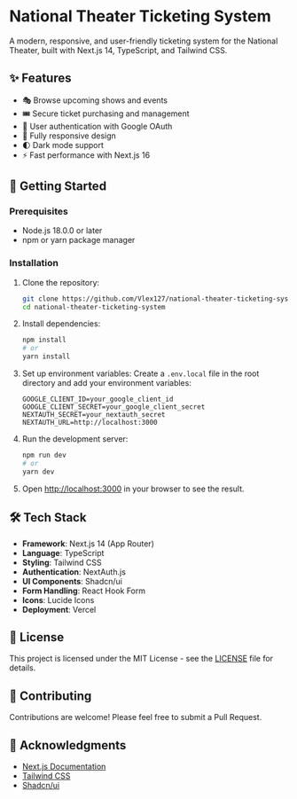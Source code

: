 # National Theater Ticketing System

A modern, responsive, and user-friendly ticketing system for the National Theater, built with Next.js 14, TypeScript, and Tailwind CSS.

## ✨ Features

- 🎭 Browse upcoming shows and events
- 🎟️ Secure ticket purchasing and management
- 🔐 User authentication with Google OAuth
- 📱 Fully responsive design
- 🌓 Dark mode support
- ⚡ Fast performance with Next.js 16

## 🚀 Getting Started

### Prerequisites

- Node.js 18.0.0 or later
- npm or yarn package manager

### Installation

1. Clone the repository:
   ```bash
   git clone https://github.com/Vlex127/national-theater-ticketing-system.git
   cd national-theater-ticketing-system
   ```

2. Install dependencies:
   ```bash
   npm install
   # or
   yarn install
   ```

3. Set up environment variables:
   Create a `.env.local` file in the root directory and add your environment variables:
   ```env
   GOOGLE_CLIENT_ID=your_google_client_id
   GOOGLE_CLIENT_SECRET=your_google_client_secret
   NEXTAUTH_SECRET=your_nextauth_secret
   NEXTAUTH_URL=http://localhost:3000
   ```

4. Run the development server:
   ```bash
   npm run dev
   # or
   yarn dev
   ```

5. Open [http://localhost:3000](http://localhost:3000) in your browser to see the result.

## 🛠️ Tech Stack

- **Framework**: Next.js 14 (App Router)
- **Language**: TypeScript
- **Styling**: Tailwind CSS
- **Authentication**: NextAuth.js
- **UI Components**: Shadcn/ui
- **Form Handling**: React Hook Form
- **Icons**: Lucide Icons
- **Deployment**: Vercel

## 📄 License

This project is licensed under the MIT License - see the [LICENSE](LICENSE) file for details.

## 👥 Contributing

Contributions are welcome! Please feel free to submit a Pull Request.

## 🙏 Acknowledgments

- [Next.js Documentation](https://nextjs.org/docs)
- [Tailwind CSS](https://tailwindcss.com/)
- [Shadcn/ui](https://ui.shadcn.com/)
